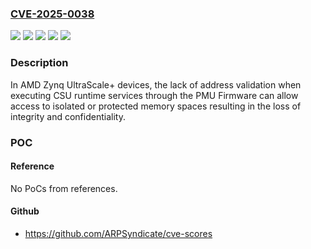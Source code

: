 ### [CVE-2025-0038](https://cve.mitre.org/cgi-bin/cvename.cgi?name=CVE-2025-0038)
![](https://img.shields.io/static/v1?label=Product&message=Kria(TM)%20SOM&color=blue)
![](https://img.shields.io/static/v1?label=Product&message=Zynq%20UltraScale%2B%20MPSoCs&color=blue)
![](https://img.shields.io/static/v1?label=Product&message=Zynq%20UltraScale%2B%20RFSoCs&color=blue)
![](https://img.shields.io/static/v1?label=Version&message=PMU%20Firmware%20version%20TBD%20&color=brightgreen)
![](https://img.shields.io/static/v1?label=Vulnerability&message=CWE-1284%20-%20Improper%20Validation%20of%20Specified%20Quantity%20in%20Input&color=brightgreen)

### Description

In AMD Zynq UltraScale+ devices, the lack of address validation when executing CSU runtime services through the PMU Firmware can allow access to isolated or protected memory spaces resulting in the loss of integrity and confidentiality.

### POC

#### Reference
No PoCs from references.

#### Github
- https://github.com/ARPSyndicate/cve-scores

